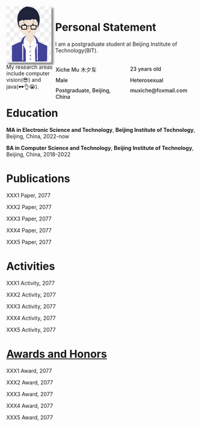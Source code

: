 <div>
  <div style="float: left;margin-right: 10px;">
    <img src="./assets/head.png" width="120px" height="150px" style="box-shadow: 5px 5px 5px rgba(0,0,0,.5);">
  </div>
</div>
<div style="float: right;display: flex;flex-wrap: wrap;width: 75%;justify-content: space-between;">
  <div style="width: 45%;font-weight: 500;margin: 5px;">Xiche Mu 木夕车</div>
  <div style="width: 45%;font-weight: 500;margin: 5px;">23 years old</div>
  <div style="width: 45%;font-weight: 500;margin: 5px;">Male</div>
  <div style="width: 45%;font-weight: 500;margin: 5px;">Heterosexual</div>
  <div style="width: 45%;font-weight: 500;margin: 5px;">Postgraduate, Beijing, China</div>
  <div style="width: 45%;font-weight: 500;margin: 5px;">muxiche@foxmail.com</div>
</div>




# Personal Statement

I am a postgraduate student at Beijing Institute of Technology(BIT).

My research areas include computer vision(😎) and java(🕶👌😭). 

# Education

**MA in Electronic Science and Technology**, **Beijing Institute of Technology**, Beijing, China, 2022-now

**BA in Computer Science and Technology**, **Beijing Institute of Technology**, Beijing, China, 2018-2022

# Publications

XXX1 Paper, 2077

XXX2 Paper, 2077

XXX3 Paper, 2077

XXX4 Paper, 2077

XXX5 Paper, 2077

# Activities

XXX1 Activity, 2077

XXX2 Activity, 2077

XXX3 Activity, 2077

XXX4 Activity, 2077

XXX5 Activity, 2077

# <u>Awards and Honors</u>

XXX1 Award, 2077

XXX2 Award, 2077

XXX3 Award, 2077

XXX4 Award, 2077

XXX5 Award, 2077





